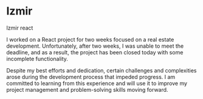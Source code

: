 # Izmir
Izmir react


I worked on a React project for two weeks focused on a real estate development. Unfortunately, after two weeks, I was unable to meet the deadline, and as a result, the project has been closed today with some incomplete functionality.

Despite my best efforts and dedication, certain challenges and complexities arose during the development process that impeded progress. I am committed to learning from this experience and will use it to improve my project management and problem-solving skills moving forward.
